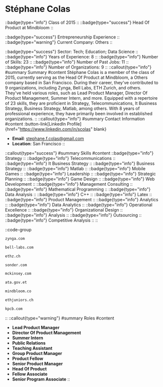 # Stéphane Colas
::badge{type="info"}
Class of 2015
::
::badge{type="success"}
Head Of Product at Mindbloom
::

::badge{type="success"}
Entrepreneurship Experience
::
::badge{type="warning"}
Current Company: Others
::

::badge{type="success"}
Sector: Tech; Education; Data Science
::
::badge{type="info"}
Years of Experience: 8
::
::badge{type="info"}
Number of Skills: 23
::
::badge{type="info"}
Number of Past Jobs: 11
::
::badge{type="info"}
Number of Organizations: 9
::
::callout{type="info"}
#summary
Summary
#content
Stéphane Colas is a member of the class of 2015, currently serving as the Head Of Product at Mindbloom, a Others company based in San Francisco. During their career, they've contributed to 9 organizations, including Zynga, Bell Labs, ETH Zurich, and others. They've held various roles, such as Lead Product Manager, Director Of Product Management, Summer Intern, and more. Equipped with a repertoire of 23 skills, they are proficient in Strategy, Telecommunications, It Business Strategy, Business Strategy, Matlab, among others.  With 8 years of professional experience, they have primarily been involved in established organizations.
::
::callout{type="info"}
#summary
Contact Information
#content
:button-link[LinkedIn Profile]{href="https://www.linkedin.com/in/scolas" blank}
- **Email**: stephane.f.colas@gmail.com
- **Location**: San Francisco
::

::callout{type="success"}
#summary
Skills
#content
::badge{type="info"}
Strategy
::
::badge{type="info"}
Telecommunications
::
::badge{type="info"}
It Business Strategy
::
::badge{type="info"}
Business Strategy
::
::badge{type="info"}
Matlab
::
::badge{type="info"}
Mobile Games
::
::badge{type="info"}
Leadership
::
::badge{type="info"}
Strategic Planning
::
::badge{type="info"}
Game Design
::
::badge{type="info"}
Web Development
::
::badge{type="info"}
Management Consulting
::
::badge{type="info"}
Mathematical Programming
::
::badge{type="info"}
Data Analysis
::
::badge{type="info"}
C++
::
::badge{type="info"}
Latex
::
::badge{type="info"}
Product Management
::
::badge{type="info"}
Analytics
::
::badge{type="info"}
Data Analytics
::
::badge{type="info"}
Operational Excellence
::
::badge{type="info"}
Organizational Design
::
::badge{type="info"}
Analysis
::
::badge{type="info"}
Outsourcing
::
::badge{type="info"}
Competitive Analysis
::
::

::code-group
```bash [Zynga]
zynga.com
```
```bash [Bell Labs]
bell-labs.com
```
```bash [ETH Zurich]
ethz.ch
```
```bash [Sonder]
sonder.com
```
```bash [McKinsey & Company]
mckinsey.com
```
```bash [Ethiopian Agricultural Transformation Agency]
ata.gov.et
```
```bash [Mindbloom]
mindbloom.co
```
```bash [ETH juniors]
ethjuniors.ch
```
```bash [Kleiner Perkins Caufield & Byers]
kpcb.com
```
::
::callout{type="warning"}
#summary
Roles
#content
- **Lead Product Manager**
- **Director Of Product Management**
- **Summer Intern**
- **Public Relations**
- **Teaching Assistant**
- **Group Product Manager**
- **Product Fellow**
- **Senior Product Manager**
- **Head Of Product**
- **Fellow Associate**
- **Senior Program Associate**
::

